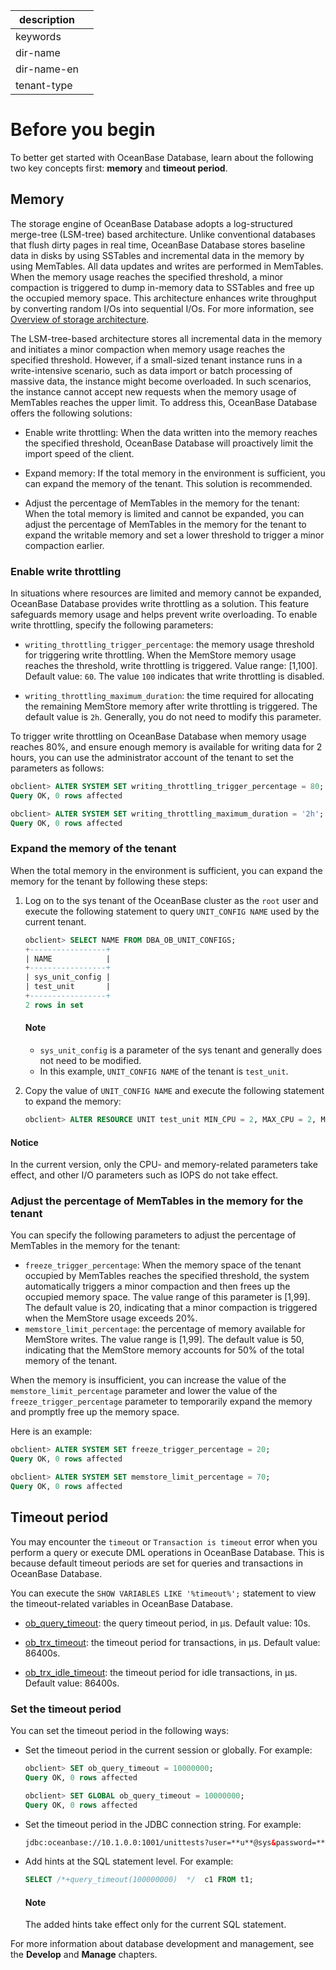 |description||
|---|---|
|keywords||
|dir-name||
|dir-name-en||
|tenant-type||

# Before you begin

To better get started with OceanBase Database, learn about the following two key concepts first: **memory** and **timeout period**.

## Memory

The storage engine of OceanBase Database adopts a log-structured merge-tree (LSM-tree) based architecture. Unlike conventional databases that flush dirty pages in real time, OceanBase Database stores baseline data in disks by using SSTables and incremental data in the memory by using MemTables. All data updates and writes are performed in MemTables. When the memory usage reaches the specified threshold, a minor compaction is triggered to dump in-memory data to SSTables and free up the occupied memory space. This architecture enhances write throughput by converting random I/Os into sequential I/Os. For more information, see [Overview of storage architecture](../../700.reference/100.oceanbase-database-concepts/900.storage-architecture/100.storage-architecture-overview.md).

The LSM-tree-based architecture stores all incremental data in the memory and initiates a minor compaction when memory usage reaches the specified threshold. However, if a small-sized tenant instance runs in a write-intensive scenario, such as data import or batch processing of massive data, the instance might become overloaded. In such scenarios, the instance cannot accept new requests when the memory usage of MemTables reaches the upper limit.  To address this, OceanBase Database offers the following solutions:

* Enable write throttling: When the data written into the memory reaches the specified threshold, OceanBase Database will proactively limit the import speed of the client.

* Expand memory: If the total memory in the environment is sufficient, you can expand the memory of the tenant. This solution is recommended.

* Adjust the percentage of MemTables in the memory for the tenant: When the total memory is limited and cannot be expanded, you can adjust the percentage of MemTables in the memory for the tenant to expand the writable memory and set a lower threshold to trigger a minor compaction earlier.


### Enable write throttling

In situations where resources are limited and memory cannot be expanded, OceanBase Database provides write throttling as a solution. This feature safeguards memory usage and helps prevent write overloading. To enable write throttling, specify the following parameters:

* `writing_throttling_trigger_percentage`: the memory usage threshold for triggering write throttling. When the MemStore memory usage reaches the threshold, write throttling is triggered. Value range: [1,100]. Default value: `60`. The value `100` indicates that write throttling is disabled.

* `writing_throttling_maximum_duration`: the time required for allocating the remaining MemStore memory after write throttling is triggered. The default value is `2h`. Generally, you do not need to modify this parameter.

To trigger write throttling on OceanBase Database when memory usage reaches 80%, and ensure enough memory is available for writing data for 2 hours, you can use the administrator account of the tenant to set the parameters as follows:

```sql
obclient> ALTER SYSTEM SET writing_throttling_trigger_percentage = 80;
Query OK, 0 rows affected

obclient> ALTER SYSTEM SET writing_throttling_maximum_duration = '2h';
Query OK, 0 rows affected
```

### Expand the memory of the tenant

When the total memory in the environment is sufficient, you can expand the memory for the tenant by following these steps:

1. Log on to the sys tenant of the OceanBase cluster as the `root` user and execute the following statement to query `UNIT_CONFIG NAME` used by the current tenant.

   ```sql
   obclient> SELECT NAME FROM DBA_OB_UNIT_CONFIGS;
   +-----------------+
   | NAME            |
   +-----------------+
   | sys_unit_config |
   | test_unit       |
   +-----------------+
   2 rows in set
   ```

   <main id="notice" type='explain'>
   <h4>Note</h4>
    <p> <ul><li><code>sys_unit_config</code> is a parameter of the sys tenant and generally does not need to be modified. </li><li>In this example, <code>UNIT_CONFIG NAME</code> of the tenant is <code>test_unit</code>. </li></ul> </p>
   </main>

2. Copy the value of `UNIT_CONFIG NAME` and execute the following statement to expand the memory:

   ```sql
   obclient> ALTER RESOURCE UNIT test_unit MIN_CPU = 2, MAX_CPU = 2, MEMORY_SIZE = '10G', MAX_IOPS = 10000, MIN_IOPS = 10000;
   ```

  <main id="notice" type='notice'>
    <h4>Notice</h4>
    <p>In the current version, only the CPU- and memory-related parameters take effect, and other I/O parameters such as IOPS do not take effect.</p>
  </main>

### Adjust the percentage of MemTables in the memory for the tenant

You can specify the following parameters to adjust the percentage of MemTables in the memory for the tenant:

* `freeze_trigger_percentage`: When the memory space of the tenant occupied by MemTables reaches the specified threshold, the system automatically triggers a minor compaction and then frees up the occupied memory space. The value range of this parameter is [1,99]. The default value is 20, indicating that a minor compaction is triggered when the MemStore usage exceeds 20%.
* `memstore_limit_percentage`: the percentage of memory available for MemStore writes. The value range is [1,99]. The default value is 50, indicating that the MemStore memory accounts for 50% of the total memory of the tenant.

When the memory is insufficient, you can increase the value of the `memstore_limit_percentage` parameter and lower the value of the `freeze_trigger_percentage` parameter to temporarily expand the memory and promptly free up the memory space.

Here is an example:

```sql
obclient> ALTER SYSTEM SET freeze_trigger_percentage = 20;
Query OK, 0 rows affected

obclient> ALTER SYSTEM SET memstore_limit_percentage = 70;
Query OK, 0 rows affected
```

## Timeout period

You may encounter the `timeout` or `Transaction is timeout` error when you perform a query or execute DML operations in OceanBase Database. This is because default timeout periods are set for queries and transactions in OceanBase Database.

You can execute the `SHOW VARIABLES LIKE '%timeout%';` statement to view the timeout-related variables in OceanBase Database.

* [ob_query_timeout](../../700.reference/800.configuration-items-and-system-variables/200.system-variable/300.global-system-variable/9000.ob_query_timeout-global.md): the query timeout period, in μs. Default value: 10s.

* [ob_trx_timeout](../../700.reference/800.configuration-items-and-system-variables/200.system-variable/300.global-system-variable/10300.ob_trx_timeout-global.md): the timeout period for transactions, in μs. Default value: 86400s.

* [ob_trx_idle_timeout](../../700.reference/800.configuration-items-and-system-variables/200.system-variable/300.global-system-variable/10100.ob_trx_idle_timeout-global.md): the timeout period for idle transactions, in μs. Default value: 86400s.

### Set the timeout period

You can set the timeout period in the following ways:

* Set the timeout period in the current session or globally. For example:

   ```sql
   obclient> SET ob_query_timeout = 10000000;
   Query OK, 0 rows affected

   obclient> SET GLOBAL ob_query_timeout = 10000000;
   Query OK, 0 rows affected
   ```

* Set the timeout period in the JDBC connection string. For example:

   ```html
   jdbc:oceanbase://10.1.0.0:1001/unittests?user=**u**@sys&password=***1**&sessionVariables = ob_query_timeout = 60000000000,ob_trx_timeout = 60000000000&xxxx
   ```

* Add hints at the SQL statement level. For example:

   ```sql
   SELECT /*+query_timeout(100000000)  */  c1 FROM t1;
   ```

   <main id="notice" type='explain'>
    <h4>Note</h4>
    <p>The added hints take effect only for the current SQL statement.</p>
   </main>

For more information about database development and management, see the **Develop** and **Manage** chapters.

